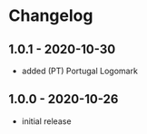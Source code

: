 # Changelog

## 1.0.1 - 2020-10-30

- added (PT) Portugal Logomark

## 1.0.0 - 2020-10-26

- initial release
